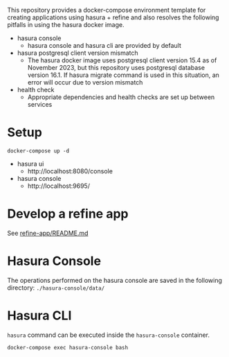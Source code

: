 This repository provides a docker-compose environment template for creating applications using hasura + refine and also resolves the following pitfalls in using the hasura docker image.

- hasura console
  - hasura console and hasura cli are provided by default
- hasura postgresql client version mismatch
  - The hasura docker image uses postgresql client version 15.4 as of November 2023, but this repository uses postgresql database version 16.1. If hasura migrate command is used in this situation, an error will occur due to version mismatch
- health check
  - Appropriate dependencies and health checks are set up between services

# Setup

```
docker-compose up -d
```

- hasura ui
  - http://localhost:8080/console
- hasura console
  - http://localhost:9695/

# Develop a refine app

See [refine-app/README.md](/refine-app/README.md)

# Hasura Console

The operations performed on the hasura console are saved in the following directory: `./hasura-console/data/`

# Hasura CLI

`hasura` command can be executed inside the `hasura-console` container.

```
docker-compose exec hasura-console bash
```
